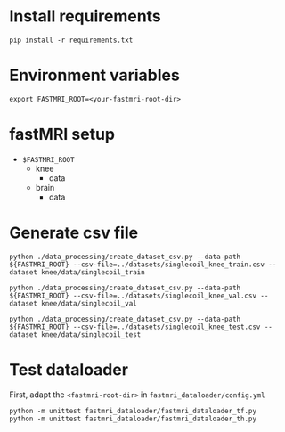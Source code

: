 # Install requirements
```
pip install -r requirements.txt
```

# Environment variables
```
export FASTMRI_ROOT=<your-fastmri-root-dir>
```

# fastMRI setup
- `$FASTMRI_ROOT`
  - knee
    - data
  - brain
    - data

# Generate csv file
```
python ./data_processing/create_dataset_csv.py --data-path ${FASTMRI_ROOT} --csv-file=../datasets/singlecoil_knee_train.csv --dataset knee/data/singlecoil_train  
```

```
python ./data_processing/create_dataset_csv.py --data-path ${FASTMRI_ROOT} --csv-file=../datasets/singlecoil_knee_val.csv --dataset knee/data/singlecoil_val  
```

```
python ./data_processing/create_dataset_csv.py --data-path ${FASTMRI_ROOT} --csv-file=../datasets/singlecoil_knee_test.csv --dataset knee/data/singlecoil_test  
```

# Test dataloader
First, adapt the `<fastmri-root-dir>` in `fastmri_dataloader/config.yml`

```
python -m unittest fastmri_dataloader/fastmri_dataloader_tf.py
python -m unittest fastmri_dataloader/fastmri_dataloader_th.py
```
